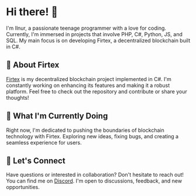 # Hi there! 👋

I'm Ilnur, a passionate teenage programmer with a love for coding. Currently, I'm immersed in projects that involve PHP, C#, Python, JS, and SQL. My main focus is on developing Firtex, a decentralized blockchain built in C#.

## 🚀 About Firtex

[Firtex](https://github.com/brokqwiks/firtex) is my decentralized blockchain project implemented in C#. I'm constantly working on enhancing its features and making it a robust platform. Feel free to check out the repository and contribute or share your thoughts!

## 🌱 What I'm Currently Doing

Right now, I'm dedicated to pushing the boundaries of blockchain technology with Firtex. Exploring new ideas, fixing bugs, and creating a seamless experience for users.

## 🤝 Let's Connect

Have questions or interested in collaboration? Don't hesitate to reach out! You can find me on [Discord](https://discordapp.com/users/790970015452102657/). I'm open to discussions, feedback, and new opportunities.